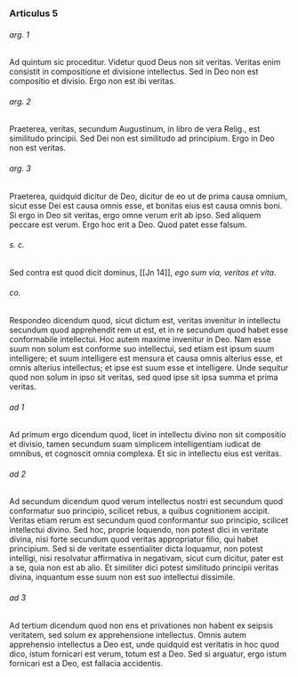 ### Articulus 5

###### arg. 1
Ad quintum sic proceditur. Videtur quod Deus non sit veritas. Veritas enim consistit in compositione et divisione intellectus. Sed in Deo non est compositio et divisio. Ergo non est ibi veritas.

###### arg. 2
Praeterea, veritas, secundum Augustinum, in libro de vera Relig., est similitudo principii. Sed Dei non est similitudo ad principium. Ergo in Deo non est veritas.

###### arg. 3
Praeterea, quidquid dicitur de Deo, dicitur de eo ut de prima causa omnium, sicut esse Dei est causa omnis esse, et bonitas eius est causa omnis boni. Si ergo in Deo sit veritas, ergo omne verum erit ab ipso. Sed aliquem peccare est verum. Ergo hoc erit a Deo. Quod patet esse falsum.

###### s. c.
Sed contra est quod dicit dominus, [[Jn 14]], *ego sum via, veritas et vita*.

###### co.
Respondeo dicendum quod, sicut dictum est, veritas invenitur in intellectu secundum quod apprehendit rem ut est, et in re secundum quod habet esse conformabile intellectui. Hoc autem maxime invenitur in Deo. Nam esse suum non solum est conforme suo intellectui, sed etiam est ipsum suum intelligere; et suum intelligere est mensura et causa omnis alterius esse, et omnis alterius intellectus; et ipse est suum esse et intelligere. Unde sequitur quod non solum in ipso sit veritas, sed quod ipse sit ipsa summa et prima veritas.

###### ad 1
Ad primum ergo dicendum quod, licet in intellectu divino non sit compositio et divisio, tamen secundum suam simplicem intelligentiam iudicat de omnibus, et cognoscit omnia complexa. Et sic in intellectu eius est veritas.

###### ad 2
Ad secundum dicendum quod verum intellectus nostri est secundum quod conformatur suo principio, scilicet rebus, a quibus cognitionem accipit. Veritas etiam rerum est secundum quod conformantur suo principio, scilicet intellectui divino. Sed hoc, proprie loquendo, non potest dici in veritate divina, nisi forte secundum quod veritas appropriatur filio, qui habet principium. Sed si de veritate essentialiter dicta loquamur, non potest intelligi, nisi resolvatur affirmativa in negativam, sicut cum dicitur, pater est a se, quia non est ab alio. Et similiter dici potest similitudo principii veritas divina, inquantum esse suum non est suo intellectui dissimile.

###### ad 3
Ad tertium dicendum quod non ens et privationes non habent ex seipsis veritatem, sed solum ex apprehensione intellectus. Omnis autem apprehensio intellectus a Deo est, unde quidquid est veritatis in hoc quod dico, istum fornicari est verum, totum est a Deo. Sed si arguatur, ergo istum fornicari est a Deo, est fallacia accidentis.


